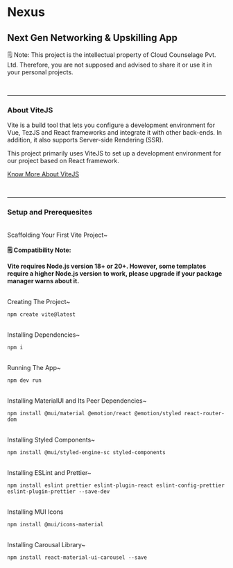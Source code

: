 # Nexus
## Next Gen Networking &amp; Upskilling App

🗒️ Note: This project is the intellectual property of Cloud Counselage Pvt. Ltd. Therefore, you are not supposed and advised to share it or use it in your personal projects.

<br>
<hr>

### About ViteJS
Vite is a build tool that lets you configure a development environment for Vue, TezJS and React frameworks and integrate it with other back-ends. In addition, it also supports Server-side Rendering (SSR).

This project primarily uses ViteJS to set up a development environment for our project based on React framework.

[Know More About ViteJS](https://vitejs.dev/)

<br>
<hr>

### Setup and Prerequesites
<br>
Scaffolding Your First Vite Project~

<br>

<b>
  <br>
🗒️ Compatibility Note:

Vite requires Node.js version 18+ or 20+. However, some templates require a higher Node.js version to work, please upgrade if your package manager warns about it.

</b>
<br>
Creating The Project~

```
npm create vite@latest
```
<br>
Installing Dependencies~

```
npm i
```
<br>
Running The App~

```
npm dev run
```
<br>
Installing MaterialUI and Its Peer Dependencies~

```
npm install @mui/material @emotion/react @emotion/styled react-router-dom
```
<br>
Installing Styled Components~

```
npm install @mui/styled-engine-sc styled-components
```
<br>
Installing ESLint and Prettier~

```
npm install eslint prettier eslint-plugin-react eslint-config-prettier eslint-plugin-prettier --save-dev
```
<br>
Installing MUI Icons

```
npm install @mui/icons-material
```
<br>
Installing Carousal Library~

```
npm install react-material-ui-carousel --save
```
